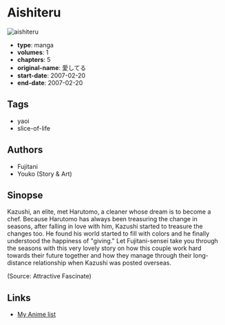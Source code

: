 # Aishiteru

![aishiteru](https://cdn.myanimelist.net/images/manga/2/82690.jpg)

-   **type**: manga
-   **volumes**: 1
-   **chapters**: 5
-   **original-name**: 愛してる
-   **start-date**: 2007-02-20
-   **end-date**: 2007-02-20

## Tags

-   yaoi
-   slice-of-life

## Authors

-   Fujitani
-   Youko (Story & Art)

## Sinopse

Kazushi, an elite, met Harutomo, a cleaner whose dream is to become a chef. Because Harutomo has always been treasuring the change in seasons, after falling in love with him, Kazushi started to treasure the changes too. He found his world started to fill with colors and he finally understood the happiness of "giving." Let Fujitani-sensei take you through the seasons with this very lovely story on how this couple work hard towards their future together and how they manage through their long-distance relationship when Kazushi was posted overseas.

(Source: Attractive Fascinate)

## Links

-   [My Anime list](https://myanimelist.net/manga/10380/Aishiteru)
